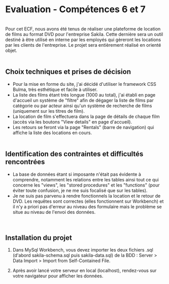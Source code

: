 <h1>Evaluation - Compétences 6 et 7</h1>
<br>
Pour cet ECF, nous avons été tenus de réaliser une plateforme de location de films au format DVD pour l'entreprise Sakila. Cette dernière sera un outil destiné à être utilisé en interne par les employés qui gèreront les locations par les clients de l'entreprise. Le projet sera entièrement réalisé en orienté objet.
<br><br>

<h2>Choix techniques et prises de décision</h2>

* Pour la mise en forme du site, j'ai décidé d'utiliser le framework CSS Bulma, très esthétique et facile à utiliser.
* La liste des films étant très longue (1000 au total), j'ai établi en page d'accueil un système de "filtre" afin de dégager la liste de films par catégorie ou par acteur ainsi qu'un système de recherche de films (uniquement sur les titres de film).
* La location de film s'effectuera dans la page de détails de chaque film (accès via les boutons "View details" en page d'accueil).
* Les retours se feront via la page "Rentals" (barre de navigation) qui affiche la liste des locations en cours.
<br><br>

<h2>Identification des contraintes et difficultés rencontrées</h2>

* La base de données étant si imposante n'était pas évidente à comprendre, notamment les relations entre les tables ainsi tout ce qui concerne les "views", les "stored procedures" et les "functions" (pour éviter toute confusion, je ne me suis focalisé que sur les tables).
* Je ne suis pas parvenu à rendre fonctionnels la location et le retour de DVD. Les requêtes sont correctes (elles fonctionnent sur Workbench) et il n'y a priori pas d'erreur au niveau des formulaire mais le problème se situe au niveau de l'envoi des données.
<br>

<h2>Installation du projet</h2>

1. Dans MySql Workbench, vous devez importer les deux fichiers .sql (d'abord sakila-schema.sql puis sakila-data.sql) de la BDD : Server > Data Import > Import from Self-Contained File.<br>

2. Après avoir lancé votre serveur en local (localhost), rendez-vous sur votre navigateur pour afficher les données.<br>
